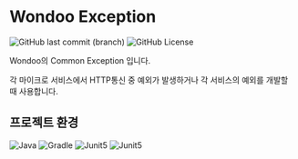 # Wondoo Exception

![GitHub last commit (branch)](https://img.shields.io/github/last-commit/sixprincesses/Wondoo-Exception/main)
![GitHub License](https://img.shields.io/github/license/sixprincesses/Wondoo-Exception)

Wondoo의 Common Exception 입니다.

각 마이크로 서비스에서 HTTP통신 중 예외가 발생하거나 각 서비스의 예외를 개발할 때 사용합니다.

##  프로젝트 환경

![Java](https://img.shields.io/badge/-java17-orange)
![Gradle](https://img.shields.io/badge/Gradle-02303A?logo=Gradle&logoColor=white)
![Junit5](https://img.shields.io/badge/JUnit5-25A162?logo=junit5&logoColor=white)
![Junit5](https://img.shields.io/badge/JitPack-000000?logo=jitpack&logoColor=white)

